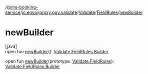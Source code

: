 //[pms-booking-service](../../../../index.md)/[io.envoyproxy.pgv.validate](../../index.md)/[Validate](../index.md)/[FieldRules](index.md)/[newBuilder](new-builder.md)

# newBuilder

[java]\
open fun [newBuilder](new-builder.md)(): [Validate.FieldRules.Builder](-builder/index.md)

open fun [newBuilder](new-builder.md)(prototype: [Validate.FieldRules](index.md)): [Validate.FieldRules.Builder](-builder/index.md)